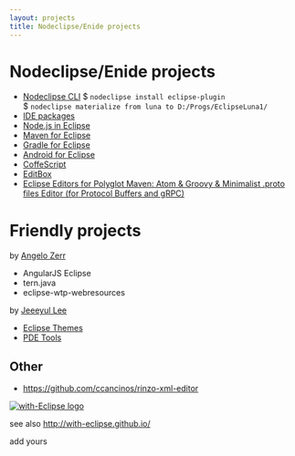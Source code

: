 ```yaml
---
layout: projects
title: Nodeclipse/Enide projects
---
```


# Nodeclipse/Enide projects

<p></p>

- [Nodeclipse CLI](https://github.com/Nodeclipse/nodeclipse-1/tree/master/org.nodeclipse.ui/templates#nodeclipse-cli--installer) $ `nodeclipse install eclipse-plugin`  
$ `nodeclipse materialize from luna to D:/Progs/EclipseLuna1/`
- [IDE packages](/enide/studio)
- [Node.js in Eclipse](nodejs)
- [Maven for Eclipse](maven)
- [Gradle for Eclipse](gradle)
- [Android for Eclipse](gradle/android)
- [CoffeScript](coffeescript)
- [EditBox](https://github.com/Nodeclipse/editbox)
- [Eclipse Editors for Polyglot Maven: Atom & Groovy & Minimalist .proto files Editor (for Protocol Buffers and gRPC)](https://github.com/Enide/polyglot-maven-editors)

# Friendly projects

<p></p>

by [Angelo Zerr](https://github.com/angelozerr/)

- AngularJS Eclipse
- tern.java
- eclipse-wtp-webresources

by [Jeeeyul Lee](https://github.com/jeeeyul)

- [Eclipse Themes](https://github.com/jeeeyul/eclipse-themes)
- [PDE Tools](https://github.com/jeeeyul/pde-tools)

## Other

- <https://github.com/ccancinos/rinzo-xml-editor>

<a href="http://with-eclipse.github.io/" target="_blank">
<img alt="with-Eclipse logo" src="http://with-eclipse.github.io/with-eclipse-0.jpg" /></a>

see also <http://with-eclipse.github.io/>

add yours
